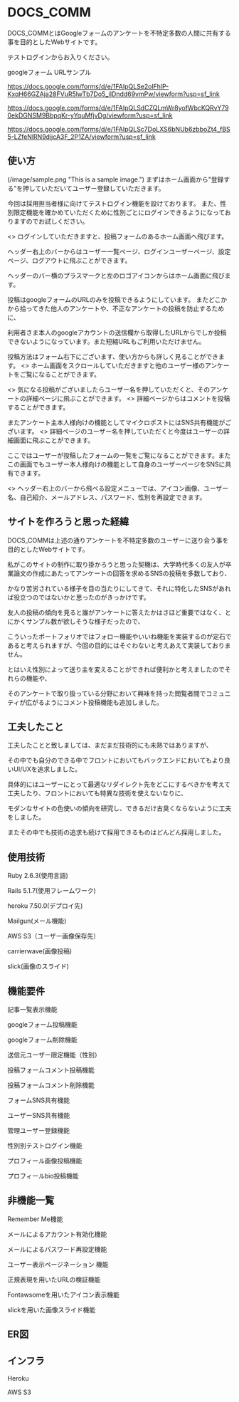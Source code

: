 # DOCS_COMM

DOCS_COMMとはGoogleフォームのアンケートを不特定多数の人間に共有する事を目的としたWebサイトです。

テストログインからお入りください。

googleフォーム URLサンプル

https://docs.google.com/forms/d/e/1FAIpQLSe2olFhlP-KxqH66GZAja28FVuR5lwTb7Do5_iIDndd69vmPw/viewform?usp=sf_link

https://docs.google.com/forms/d/e/1FAIpQLSdCZQLmWr8yofWbcKQRvY790ekDGNSM9BbpqKr-yYquMfjvDg/viewform?usp=sf_link

https://docs.google.com/forms/d/e/1FAIpQLSc7DoLXS6bNUb6zbboZt4_fBS5-LZfeNlRN9djjcA3F_2P1ZA/viewform?usp=sf_link

## 使い方

(/image/sample.png "This is a sample image.")
まずはホーム画面から"登録する"を押していただいてユーザー登録していただきます。

今回は採用担当者様に向けてテストログイン機能を設けております。
また、性別限定機能を確かめていただくために性別ごとにログインできるようになっておりますのでお試しください。

<>
ログインしていただきますと、投稿フォームのあるホーム画面へ飛びます。

ヘッダー右上のバーからはユーザー一覧ページ、ログインユーザーページ、設定ページ、ログアウトに飛ぶことができます。

ヘッダーのバー横のプラスマークと左のロゴアイコンからはホーム画面に飛びます。

投稿はgoogleフォームのURLのみを投稿できるようにしています。
またどこかから拾ってきた他人のアンケートや、不正なアンケートの投稿を防止するために、

利用者さま本人のgoogleアカウントの送信欄から取得したURLからでしか投稿できないようになっています。また短縮URLもご利用いただけません。

投稿方法はフォーム右下にございます、使い方からも詳しく見ることができます。
<>
ホーム画面をスクロールしていただきますと他のユーザー様のアンケートをご覧になることができます。

<>
気になる投稿がございましたらユーザー名を押していただくと、そのアンケートの詳細ページに飛ぶことができます。
<>
詳細ページからはコメントを投稿することができます。

またアンケート主本人様向けの機能としてマイクロポストにはSNS共有機能がございます。
<>
詳細ページのユーザー名を押していただくと今度はユーザーの詳細画面に飛ぶことができます。

ここではユーザーが投稿したフォームの一覧をご覧になることができます。またこの画面でもユーザー本人様向けの機能として自身のユーザーページをSNSに共有できます。

<>
ヘッダー右上のバーから飛べる設定メニューでは、アイコン画像、ユーザー名、自己紹介、メールアドレス、パスワード、性別を再設定できます。



## サイトを作ろうと思った経緯
DOCS_COMMは上述の通りアンケートを不特定多数のユーザーに送り合う事を目的としたWebサイトです。

私がこのサイトの制作に取り掛かろうと思った契機は、大学時代多くの友人が卒業論文の作成にあたってアンケートの回答を求めるSNSの投稿を多数しており、

かなり苦労されている様子を目の当たりにしてきて、それに特化したSNSがあれば役立つのではないかと思ったのがきっかけです。

友人の投稿の傾向を見ると誰がアンケートに答えたかはさほど重要ではなく、とにかくサンプル数が欲しそうな様子だったので、
　

こういったポートフォリオではフォロー機能やいいね機能を実装するのが定石であると考えられますが、今回の目的にはそぐわないと考えあえて実装しておりません。

とはいえ性別によって送り主を変えることができれば便利かと考えましたのでそれらの機能や、

そのアンケートで取り扱っている分野において興味を持った閲覧者間でコミュニティが広がるようにコメント投稿機能も追加しました。

## 工夫したこと
工夫したことと致しましては、まだまだ技術的にも未熟ではありますが、

その中でも自分のできる中でフロントにおいてもバックエンドにおいてもより良いUI/UXを追求しました。

具体的にはユーザーにとって最適なリダイレクト先をどこにするべきかを考えて工夫したり、フロントにおいても特異な技術を使えないなりに、

モダンなサイトの色使いの傾向を研究し、できるだけ古臭くならないように工夫をしました。

またその中でも技術の追求も続けて採用できるものはどんどん採用しました。
## 使用技術
Ruby 2.6.3(使用言語)

Rails 5.1.7(使用フレームワーク)

heroku 7.50.0(デプロイ先)

Mailgun(メール機能)

AWS S3（ユーザー画像保存先）

carrierwave(画像投稿)

slick(画像のスライド)



## 機能要件
記事一覧表示機能

googleフォーム投稿機能

googleフォーム削除機能

送信元ユーザー限定機能（性別）

投稿フォームコメント投稿機能

投稿フォームコメント削除機能

フォームSNS共有機能

ユーザーSNS共有機能

管理ユーザー登録機能

性別別テストログイン機能

プロフィール画像投稿機能

プロフィールbio投稿機能

## 非機能一覧
Remember Me機能

メールによるアカウント有効化機能

メールによるパスワード再設定機能

ユーザー表示ページネーション 機能

正規表現を用いたURLの検証機能

Fontawsomeを用いたアイコン表示機能

slickを用いた画像スライド機能

## ER図



## インフラ
Heroku

AWS S3